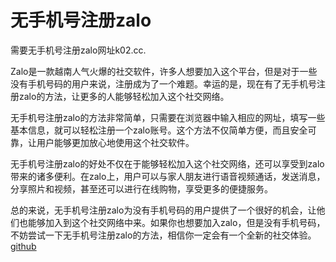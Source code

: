 # 无手机号注册zalo

需要无手机号注册zalo网址k02.cc.

Zalo是一款越南人气火爆的社交软件，许多人想要加入这个平台，但是对于一些没有手机号码的用户来说，注册成为了一个难题。幸运的是，现在有了无手机号注册zalo的方法，让更多的人能够轻松加入这个社交网络。

无手机号注册zalo的方法非常简单，只需要在浏览器中输入相应的网址，填写一些基本信息，就可以轻松注册一个zalo账号。这个方法不仅简单方便，而且安全可靠，让用户能够更加放心地使用这个社交软件。

无手机号注册zalo的好处不仅在于能够轻松加入这个社交网络，还可以享受到zalo带来的诸多便利。在zalo上，用户可以与家人朋友进行语音视频通话，发送消息，分享照片和视频，甚至还可以进行在线购物，享受更多的便捷服务。

总的来说，无手机号注册zalo为没有手机号码的用户提供了一个很好的机会，让他们也能够加入到这个社交网络中来。如果你也想要加入zalo，但是没有手机号码，不妨尝试一下无手机号注册zalo的方法，相信你一定会有一个全新的社交体验。[github](https://github.com)